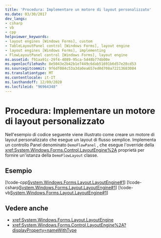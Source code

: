 ```yaml
---
title: 'Procedura: Implementare un motore di layout personalizzato'
ms.date: 03/30/2017
dev_langs:
- csharp
- vb
- cpp
helpviewer_keywords:
- layout engines [Windows Forms], custom
- TableLayoutPanel control [Windows Forms], layout engine
- layout engines [Windows Forms], implementing
- FlowLayoutPanel control [Windows Forms], layout engine
ms.assetid: f91aa91c-29f4-4089-95ca-5d48b774b00e
ms.openlocfilehash: 8e5043e2b42b1e7449c6dab51691b6d57e28cd53
ms.sourcegitcommit: 9f6df084c53a3da0ea657ed0d708a72213683084
ms.translationtype: MT
ms.contentlocale: it-IT
ms.lasthandoff: 12/09/2020
ms.locfileid: "96964348"
---
```

# <a name="how-to-implement-a-custom-layout-engine"></a>Procedura: Implementare un motore di layout personalizzato
Nell'esempio di codice seguente viene illustrato come creare un motore di layout personalizzato che esegue un layout di flusso semplice. Implementa un controllo Panel denominato `DemoFlowPanel` , che esegue l'override della <xref:System.Windows.Forms.Control.LayoutEngine%2A> proprietà per fornire un'istanza della `DemoFlowLayout` classe.  
  
## <a name="example"></a>Esempio  
 [!code-cpp[System.Windows.Forms.Layout.LayoutEngine#1](~/samples/snippets/cpp/VS_Snippets_Winforms/System.Windows.Forms.Layout.LayoutEngine/cpp/DemoFlowLayout.cpp#1)]
 [!code-csharp[System.Windows.Forms.Layout.LayoutEngine#1](~/samples/snippets/csharp/VS_Snippets_Winforms/System.Windows.Forms.Layout.LayoutEngine/CS/DemoFlowLayout.cs#1)]
 [!code-vb[System.Windows.Forms.Layout.LayoutEngine#1](~/samples/snippets/visualbasic/VS_Snippets_Winforms/System.Windows.Forms.Layout.LayoutEngine/VB/DemoFlowLayout.vb#1)]  
  
## <a name="see-also"></a>Vedere anche

- <xref:System.Windows.Forms.Layout.LayoutEngine>
- <xref:System.Windows.Forms.Control.LayoutEngine%2A?displayProperty=nameWithType>
